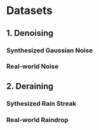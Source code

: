 # Datasets

## 1. Denoising
### Synthesized Gaussian Noise  

### Real-world Noise  


## 2. Deraining
### Sythesized Rain Streak

### Real-world Raindrop  

